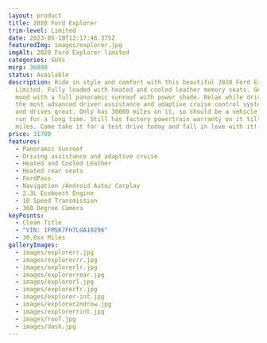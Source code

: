 ```yaml
---
layout: product
title: 2020 Ford Explorer
trim-level: Limited
date: 2023-05-10T12:17:48.375Z
featuredImg: images/explorer.jpg
imgAlt: 2020 Ford Explorer limited
categories: SUVs
msrp: 36800
status: Available
description: R﻿ide in style and comfort with this beautiful 2020 Ford Explorer
  Limited. Fully loaded with heated and cooled leather memory seats. Get in the
  mood with a full panoramic sunroof with power shade. Relax while driving with
  the most advanced driver assistance and adaptive cruise control systems. Runs
  and drives great. Only has 30000 miles on it, so should be a vehicle you can
  run for a long time. Still has factory powertrain warranty on it till 60000
  miles. Come take it for a test drive today and fall in love with it!
price: 31700
features:
  - Panoramic Sunroof
  - Driving assistance and adaptive cruise
  - Heated and Cooled Leather
  - Heated rear seats
  - FordPass
  - Navigation /Android Auto/ Carplay
  - 2.3L Ecoboost Engine
  - 10 Speed Transmission
  - 360 Degree Camera
keyPoints:
  - Clean Title
  - "VIN: 1FMSK7FH7LGA10296"
  - 30,0xx Miles
galleryImages:
  - images/explorerr.jpg
  - images/explorerrr.jpg
  - images/explorerlr.jpg
  - images/explorerrear.jpg
  - images/explorerl.jpg
  - images/explorerfr.jpg
  - images/explorer-int.jpg
  - images/explorer2ndrow.jpg
  - images/explorerrint.jpg
  - images/roof.jpg
  - images/dash.jpg
---
```

